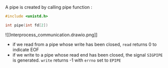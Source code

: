A pipe is created by calling pipe function :
```C
#include <unistd.h>

int pipe(int fd[2])
```
![[Interprocess_communication.drawio.png]]
- if we read from a pipe whose write has been closed, `read` returns 0 to indicate EOF
- if we write to a pipe whose read end has been closed, the signal `SIGPIPE` is generated. `write` returns -1 with `errno` set to `EPIPE` 